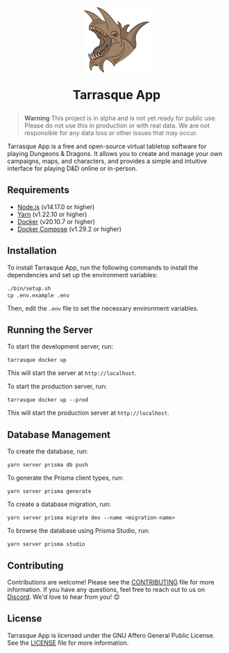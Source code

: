 <h1 align="center">
  <a href="https://tarrasque.app" target="_blank"><img src="packages/client/public/images/logo.svg" width="150" /></a>
  <p>Tarrasque App</p>
</h1>

> **Warning**
> This project is in alpha and is not yet ready for public use. Please do not use this in production or with real data. We are not responsible for any data loss or other issues that may occur.

Tarrasque App is a free and open-source virtual tabletop software for playing Dungeons & Dragons. It allows you to create and manage your own campaigns, maps, and characters, and provides a simple and intuitive interface for playing D&D online or in-person.

## Requirements

- [Node.js](https://nodejs.org/en/) (v14.17.0 or higher)
- [Yarn](https://yarnpkg.com/) (v1.22.10 or higher)
- [Docker](https://docs.docker.com/get-docker/) (v20.10.7 or higher)
- [Docker Compose](https://docs.docker.com/compose/) (v1.29.2 or higher)

## Installation

To install Tarrasque App, run the following commands to install the dependencies and set up the environment variables:

    ./bin/setup.sh
    cp .env.example .env

Then, edit the `.env` file to set the necessary environment variables.

## Running the Server

To start the development server, run:

    tarrasque docker up

This will start the server at `http://localhost`.

To start the production server, run:

    tarrasque docker up --prod

This will start the production server at `http://localhost`.

## Database Management

To create the database, run:

    yarn server prisma db push

To generate the Prisma client types, run:

    yarn server prisma generate

To create a database migration, run:

    yarn server prisma migrate dev --name <migration-name>

To browse the database using Prisma Studio, run:

    yarn server prisma studio

## Contributing

Contributions are welcome! Please see the [CONTRIBUTING](CONTRIBUTING.md) file for more information. If you have any questions, feel free to reach out to us on [Discord](https://tarrasque.app/discord). We'd love to hear from you! 😊

## License

Tarrasque App is licensed under the GNU Affero General Public License. See the [LICENSE](LICENSE) file for more information.
